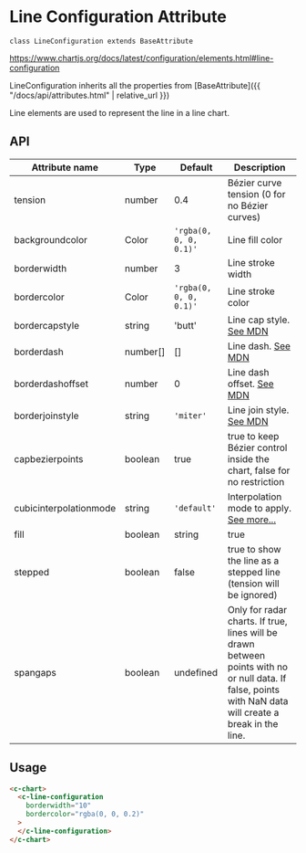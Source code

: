 # Line Configuration Attribute
`class LineConfiguration extends BaseAttribute`

https://www.chartjs.org/docs/latest/configuration/elements.html#line-configuration

LineConfiguration inherits all the properties from [BaseAttribute]({{ "/docs/api/attributes.html" | relative_url }})

Line elements are used to represent the line in a line chart.


## API

| Attribute name | Type | Default | Description
| --- | --- | --- | ---
| tension | number | 0.4 | Bézier curve tension (0 for no Bézier curves)
| backgroundcolor | Color | `'rgba(0, 0, 0, 0.1)'` | Line fill color
| borderwidth | number | 3 | Line stroke width
| bordercolor | Color | `'rgba(0, 0, 0, 0.1)'` | Line stroke color
| bordercapstyle | string | 'butt' | Line cap style. [See MDN](https://developer.mozilla.org/en/docs/Web/API/CanvasRenderingContext2D/lineCap)
| borderdash | number[] | [] | Line dash. [See MDN](https://developer.mozilla.org/en-US/docs/Web/API/CanvasRenderingContext2D/setLineDash)
| borderdashoffset | number | 0 | Line dash offset. [See MDN](https://developer.mozilla.org/en-US/docs/Web/API/CanvasRenderingContext2D/lineDashOffset)
| borderjoinstyle | string | `'miter'` | Line join style. [See MDN](https://developer.mozilla.org/en-US/docs/Web/API/CanvasRenderingContext2D/lineJoin)
| capbezierpoints | boolean | true | true to keep Bézier control inside the chart, false for no restriction
| cubicinterpolationmode | string | `'default'` | Interpolation mode to apply. [See more...](https://www.chartjs.org/docs/latest/charts/line.html#cubicinterpolationmode)
| fill | boolean|string | true | How to fill the area under the line. See [area charts](https://www.chartjs.org/docs/latest/charts/area.html#filling-modes)
| stepped | boolean | false | true to show the line as a stepped line (tension will be ignored)
| spangaps | boolean | undefined | Only for radar charts. If true, lines will be drawn between points with no or null data. If false, points with NaN data will create a break in the line.

## Usage

```html
<c-chart>
  <c-line-configuration
    borderwidth="10"
    bordercolor="rgba(0, 0, 0.2)"
  >
  </c-line-configuration>
</c-chart>
```
